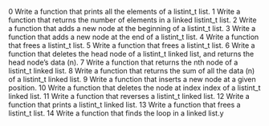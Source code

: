 0 Write a function that prints all the elements of a listint_t list.
1 Write a function that returns the number of elements in a linked listint_t list.
2 Write a function that adds a new node at the beginning of a listint_t list.
3 Write a function that adds a new node at the end of a listint_t list.
4 Write a function that frees a listint_t list.
5 Write a function that frees a listint_t list.
6 Write a function that deletes the head node of a listint_t linked list, and returns the head node’s data (n).
7 Write a function that returns the nth node of a listint_t linked list.
8 Write a function that returns the sum of all the data (n) of a listint_t linked list.
9 Write a function that inserts a new node at a given position.
10 Write a function that deletes the node at index index of a listint_t linked list.
11 Write a function that reverses a listint_t linked list.
12 Write a function that prints a listint_t linked list.
13 Write a function that frees a listint_t list.
14 Write a function that finds the loop in a linked list.y